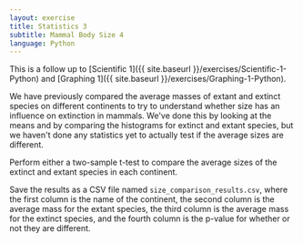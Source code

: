 ```yaml
---
layout: exercise
title: Statistics 3
subtitle: Mammal Body Size 4
language: Python
---
```


This is a follow up to [Scientific 1]({{ site.baseurl }}/exercises/Scientific-1-Python) and [Graphing 1]({{ site.baseurl }}/exercises/Graphing-1-Python).

We have previously compared the average masses of extant and extinct species on
different continents to try to understand whether size has an influence on
extinction in mammals. We've done this by looking at the means and by comparing
the histograms for extinct and extant species, but we haven't done any
statistics yet to actually test if the average sizes are different.

Perform either a two-sample t-test to compare the average sizes
of the extinct and extant species in each continent.

Save the results as a CSV file named `size_comparison_results.csv`, where the
first column is the name of the continent, the second column is the average mass
for the extant species, the third column is the average mass for the extinct
species, and the fourth column is the p-value for whether or not they are
different.
